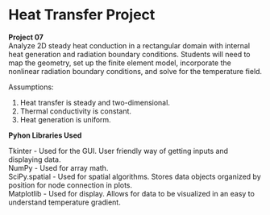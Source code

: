 # Heat Transfer Project
**Project 07** <br />
Analyze 2D steady heat conduction in a rectangular domain with internal heat generation and radiation boundary conditions. Students will need to map the geometry, set up the finite element model, incorporate the nonlinear radiation boundary conditions, and solve for the temperature field.

Assumptions: <br/>
1. Heat transfer is steady and two-dimensional. <br />
2. Thermal conductivity is constant. <br />
3. Heat generation is uniform. <br />

**Pyhon Libraries Used**<br />

Tkinter - Used for the GUI.
User friendly way of getting inputs and displaying data.<br />
NumPy - Used for array math.<br />
SciPy.spatial - Used for spatial algorithms.
Stores data objects organized by position for node connection in plots.<br />
Matplotlib - Used for display.
Allows for data to be visualized in an easy to understand temperature gradient.<br />
